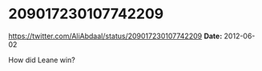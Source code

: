# 209017230107742209
https://twitter.com/AliAbdaal/status/209017230107742209
**Date:** 2012-06-02

How did Leane win?
